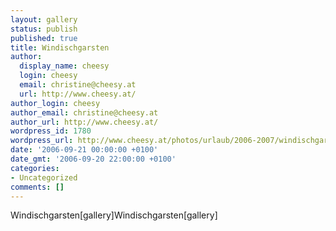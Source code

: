 ```yaml
---
layout: gallery
status: publish
published: true
title: Windischgarsten
author:
  display_name: cheesy
  login: cheesy
  email: christine@cheesy.at
  url: http://www.cheesy.at/
author_login: cheesy
author_email: christine@cheesy.at
author_url: http://www.cheesy.at/
wordpress_id: 1780
wordpress_url: http://www.cheesy.at/photos/urlaub/2006-2007/windischgarsten/
date: '2006-09-21 00:00:00 +0100'
date_gmt: '2006-09-20 22:00:00 +0100'
categories:
- Uncategorized
comments: []
---
```

<!--:de-->Windischgarsten[gallery]<!--:--><!--:en-->Windischgarsten[gallery]<!--:-->

